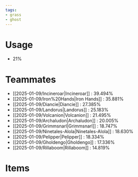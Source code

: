```yaml
---
tags:
- grass
- ghost
---
```

# Usage
- 21%
# Teammates
- [[2025-01-09/Incineroar|Incineroar]] : 39.494%
- [[2025-01-09/Iron%20Hands|Iron Hands]] : 35.881%
- [[2025-01-09/Diancie|Diancie]] : 27.385%
- [[2025-01-09/Landorus|Landorus]] : 25.183%
- [[2025-01-09/Volcanion|Volcanion]] : 21.495%
- [[2025-01-09/Archaludon|Archaludon]] : 20.005%
- [[2025-01-09/Grimmsnarl|Grimmsnarl]] : 18.747%
- [[2025-01-09/Ninetales-Alola|Ninetales-Alola]] : 18.630%
- [[2025-01-09/Pelipper|Pelipper]] : 18.334%
- [[2025-01-09/Gholdengo|Gholdengo]] : 17.336%
- [[2025-01-09/Rillaboom|Rillaboom]] : 14.819%
# Items